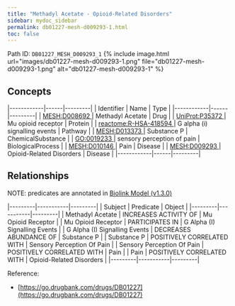 ```yaml
---
title: "Methadyl Acetate - Opioid-Related Disorders"
sidebar: mydoc_sidebar
permalink: db01227-mesh-d009293-1.html
toc: false 
---
```



Path ID: `DB01227_MESH_D009293_1`
{% include image.html url="images/db01227-mesh-d009293-1.png" file="db01227-mesh-d009293-1.png" alt="db01227-mesh-d009293-1" %}

## Concepts

|------------|------|---------|
| Identifier | Name | Type    |
|------------|------|---------|
| <a href="https://identifiers.org/MESH:D008692">MESH:D008692 </a> | Methadyl Acetate | Drug |
| <a href="https://identifiers.org/UniProt:P35372">UniProt:P35372 </a> | Mu opioid receptor | Protein |
| <a href="https://identifiers.org/reactome:R-HSA-418594">reactome:R-HSA-418594 </a> | G alpha (i) signalling events | Pathway |
| <a href="https://identifiers.org/MESH:D013373">MESH:D013373 </a> | Substance P | ChemicalSubstance |
| <a href="https://identifiers.org/GO:0019233">GO:0019233 </a> | sensory perception of pain | BiologicalProcess |
| <a href="https://identifiers.org/MESH:D010146">MESH:D010146 </a> | Pain | Disease |
| <a href="https://identifiers.org/MESH:D009293">MESH:D009293 </a> | Opioid-Related Disorders | Disease |
|------------|------|---------|

## Relationships


NOTE: predicates are annotated in <a href="https://github.com/biolink/biolink-model/releases/tag/v1.3.0">Biolink Model (v1.3.0)</a>

|---------|-----------|---------|
| Subject | Predicate | Object  |
|---------|-----------|---------|
| Methadyl Acetate | INCREASES ACTIVITY OF | Mu Opioid Receptor |
| Mu Opioid Receptor | PARTICIPATES IN | G Alpha (I) Signalling Events |
| G Alpha (I) Signalling Events | DECREASES ABUNDANCE OF | Substance P |
| Substance P | POSITIVELY CORRELATED WITH | Sensory Perception Of Pain |
| Sensory Perception Of Pain | POSITIVELY CORRELATED WITH | Pain |
| Pain | POSITIVELY CORRELATED WITH | Opioid-Related Disorders |
|---------|-----------|---------|

Reference: 
  - [https://go.drugbank.com/drugs/DB01227](https://go.drugbank.com/drugs/DB01227)
